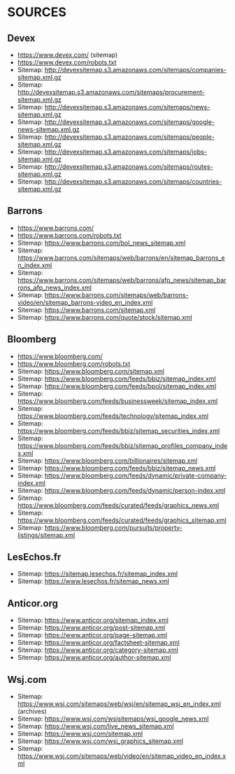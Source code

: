 # SOURCES

## Devex
- https://www.devex.com/ (sitemap)
- https://www.devex.com/robots.txt
- Sitemap: http://devexsitemap.s3.amazonaws.com/sitemaps/companies-sitemap.xml.gz
- Sitemap: http://devexsitemap.s3.amazonaws.com/sitemaps/procurement-sitemap.xml.gz
- Sitemap: http://devexsitemap.s3.amazonaws.com/sitemaps/news-sitemap.xml.gz
- Sitemap: http://devexsitemap.s3.amazonaws.com/sitemaps/google-news-sitemap.xml.gz
- Sitemap: http://devexsitemap.s3.amazonaws.com/sitemaps/people-sitemap.xml.gz
- Sitemap: http://devexsitemap.s3.amazonaws.com/sitemaps/jobs-sitemap.xml.gz
- Sitemap: http://devexsitemap.s3.amazonaws.com/sitemaps/routes-sitemap.xml.gz
- Sitemap: http://devexsitemap.s3.amazonaws.com/sitemaps/countries-sitemap.xml.gz

## Barrons
- https://www.barrons.com/
- https://www.barrons.com/robots.txt
- Sitemap: https://www.barrons.com/bol_news_sitemap.xml
- Sitemap: https://www.barrons.com/sitemaps/web/barrons/en/sitemap_barrons_en_index.xml
- Sitemap: https://www.barrons.com/sitemaps/web/barrons/afp_news/sitemap_barrons_afp_news_index.xml
- Sitemap: https://www.barrons.com/sitemaps/web/barrons-video/en/sitemap_barrons-video_en_index.xml
- Sitemap: https://www.barrons.com/sitemap.xml
- Sitemap: https://www.barrons.com/quote/stock/sitemap.xml

## Bloomberg
- https://www.bloomberg.com/
- https://www.bloomberg.com/robots.txt
- Sitemap: https://www.bloomberg.com/sitemap.xml
- Sitemap: https://www.bloomberg.com/feeds/bbiz/sitemap_index.xml
- Sitemap: https://www.bloomberg.com/feeds/bpol/sitemap_index.xml
- Sitemap: https://www.bloomberg.com/feeds/businessweek/sitemap_index.xml
- Sitemap: https://www.bloomberg.com/feeds/technology/sitemap_index.xml
- Sitemap: https://www.bloomberg.com/feeds/bbiz/sitemap_securities_index.xml
- Sitemap: https://www.bloomberg.com/feeds/bbiz/sitemap_profiles_company_index.xml
- Sitemap: https://www.bloomberg.com/billionaires/sitemap.xml
- Sitemap: https://www.bloomberg.com/feeds/bbiz/sitemap_news.xml
- Sitemap: https://www.bloomberg.com/feeds/dynamic/private-company-index.xml
- Sitemap: https://www.bloomberg.com/feeds/dynamic/person-index.xml
- Sitemap: https://www.bloomberg.com/feeds/curated/feeds/graphics_news.xml
- Sitemap: https://www.bloomberg.com/feeds/curated/feeds/graphics_sitemap.xml
- Sitemap: https://www.bloomberg.com/pursuits/property-listings/sitemap.xml

## LesEchos.fr
- Sitemap: https://sitemap.lesechos.fr/sitemap_index.xml
- Sitemap: https://www.lesechos.fr/sitemap_news.xml

## Anticor.org
- Sitemap: https://www.anticor.org/sitemap_index.xml
- Sitemap: https://www.anticor.org/post-sitemap.xml
- Sitemap: https://www.anticor.org/page-sitemap.xml
- Sitemap: https://www.anticor.org/factsheet-sitemap.xml
- Sitemap: https://www.anticor.org/category-sitemap.xml
- Sitemap: https://www.anticor.org/author-sitemap.xml

## Wsj.com
- Sitemap: https://www.wsj.com/sitemaps/web/wsj/en/sitemap_wsj_en_index.xml (archives)
- Sitemap: https://www.wsj.com/wsjsitemaps/wsj_google_news.xml
- Sitemap: https://www.wsj.com/live_news_sitemap.xml
- Sitemap: https://www.wsj.com/sitemap.xml
- Sitemap: https://www.wsj.com/wsj_graphics_sitemap.xml
- Sitemap: https://www.wsj.com/sitemaps/web/video/en/sitemap_video_en_index.xml